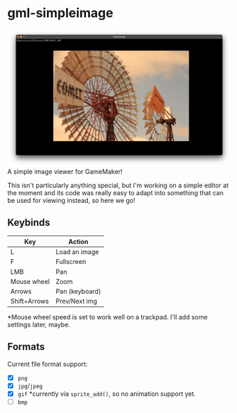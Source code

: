 # gml-simpleimage
<img src="./example.png">
A simple image viewer for GameMaker!

This isn't particularly anything special, but I'm working on a simple editor at
the moment and its code was really easy to adapt into something that can be used
for viewing instead, so here we go!

## Keybinds
|     Key     |     Action    |
|-------------|---------------|
|  L          | Load an image |
|  F          | Fullscreen    |
| LMB         | Pan           |
| Mouse wheel | Zoom          |
| Arrows      | Pan (keyboard)|
| Shift+Arrows| Prev/Next img|

\*Mouse wheel speed is set to work well on a trackpad. I'll add some settings later,
maybe.

## Formats
Current file format support:
 - [x] `png`
 - [x] `jpg`/`jpeg`
 - [x] `gif` \*currently via `sprite_add()`, so no animation support yet.
 - [ ] `bmp`
